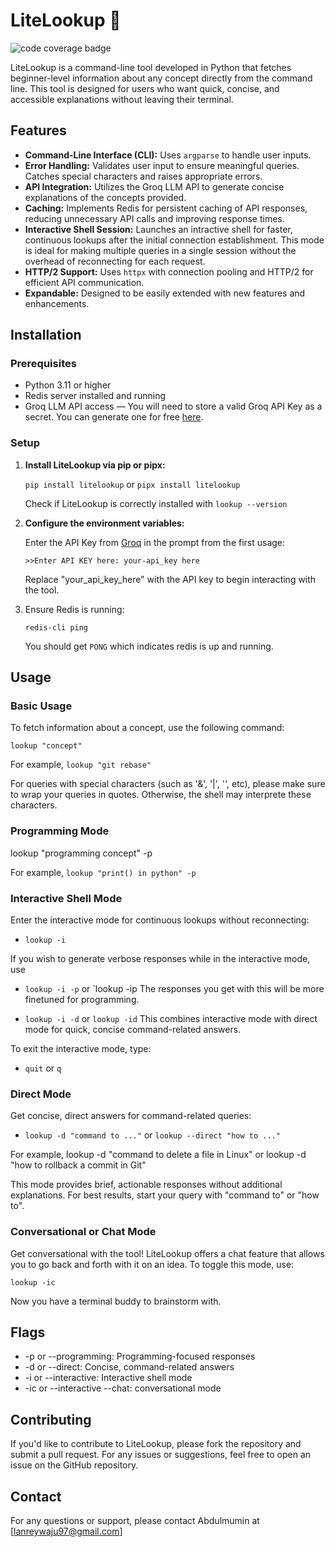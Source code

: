 # LiteLookup 🔎

![code coverage badge](https://github.com/Lanrey-waju/lite-lookup/actions/workflows/ci_litelookup.yml/badge.svg)

LiteLookup is a command-line tool developed in Python that fetches beginner-level information about any concept directly from the command line. This tool is designed for users who want quick, concise, and accessible explanations without leaving their terminal.

## Features

- **Command-Line Interface (CLI):** Uses `argparse` to handle user inputs.
- **Error Handling:** Validates user input to ensure meaningful queries. Catches special characters and raises appropriate errors.
- **API Integration:** Utilizes the Groq LLM API to generate concise explanations of the concepts provided.
- **Caching:** Implements Redis for persistent caching of API responses, reducing unnecessary API calls and improving response times.
- **Interactive Shell Session:** Launches an intractive shell for faster, continuous lookups after the initial connection establishment. This mode is ideal for making multiple queries in a single session without the overhead of reconnecting for each request.
- **HTTP/2 Support:** Uses `httpx` with connection pooling and HTTP/2 for efficient API communication.
- **Expandable:** Designed to be easily extended with new features and enhancements.

## Installation

### Prerequisites

- Python 3.11 or higher
- Redis server installed and running
- Groq LLM API access — You will need to store a valid Groq API Key as a secret. You can generate one for free [here](https://console.groq.com/keys).

### Setup

1. **Install LiteLookup via pip or pipx:**

   `pip install litelookup` or `pipx install litelookup`

   Check if LiteLookup is correctly installed with
   `lookup --version`

2. **Configure the environment variables:**

    Enter the API Key from [Groq](https://console.groq.com/keys) in the prompt from the first usage:

    `>>Enter API KEY here: your-api_key here` 

    Replace "your_api_key_here" with the API key to begin interacting with the tool.


3. Ensure Redis is running:

    `redis-cli ping`

    You should get `PONG` which indicates redis is up and running.
 
## Usage

### Basic Usage
To fetch information about a concept, use the following command:

`lookup "concept"`

For example, `lookup "git rebase"`

For queries with special characters (such as '&', '|', '\', etc), please make sure to wrap your queries in quotes. Otherwise, the shell may interprete these characters.

### Programming Mode

lookup "programming concept" -p

For example, `lookup "print() in python" -p`

### Interactive Shell Mode
Enter the interactive mode for continuous lookups without reconnecting:

- `lookup -i`

If you wish to generate verbose responses while in the interactive mode, use

- `lookup -i -p` or `lookup -ip
The responses you get with this will be more finetuned for programming. 

- `lookup -i -d` or `lookup -id`
This combines interactive mode with direct mode for quick, concise command-related answers.

To exit the interactive mode, type:

- `quit` or `q`

### Direct Mode
Get concise, direct answers for command-related queries:

- `lookup -d "command to ..."` or `lookup --direct "how to ..."`

For example, lookup -d "command to delete a file in Linux" or lookup -d "how to rollback a commit in Git"

This mode provides brief, actionable responses without additional explanations. For best results, start your query with "command to" or "how to".

### Conversational or Chat Mode
Get conversational with the tool! LiteLookup offers a chat feature that allows you to go back and forth with it on an idea. To toggle this mode, use:

`lookup -ic`

Now you have a terminal buddy to brainstorm with.

## Flags

- -p or --programming: Programming-focused responses
- -d or --direct: Concise, command-related answers
- -i or --interactive: Interactive shell mode
- -ic or --interactive --chat: conversational mode

## Contributing
If you'd like to contribute to LiteLookup, please fork the repository and submit a pull request. For any issues or suggestions, feel free to open an issue on the GitHub repository.

## Contact
For any questions or support, please contact Abdulmumin at [lanreywaju97@gmail.com]